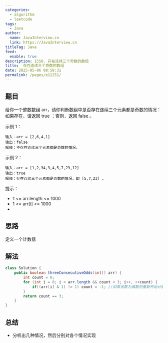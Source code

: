 ```yaml
---
categories: 
  - algorithm
  - leetcode
tags: 
  - Java
author: 
  name: JavaInterview.cn
  link: https://JavaInterview.cn
titleTag: Java
feed: 
  enable: true
description: 1550. 存在连续三个奇数的数组
title:  存在连续三个奇数的数组
date: 2025-05-06 08:58:31
permalink: /pages/e12251/
---
```


## 题目

给你一个整数数组 arr，请你判断数组中是否存在连续三个元素都是奇数的情况：如果存在，请返回 true ；否则，返回 false 。



示例 1：

    输入：arr = [2,6,4,1]
    输出：false
    解释：不存在连续三个元素都是奇数的情况。
示例 2：

    输入：arr = [1,2,34,3,4,5,7,23,12]
    输出：true
    解释：存在连续三个元素都是奇数的情况，即 [5,7,23] 。


提示：

* 1 <= arr.length <= 1000
* 1 <= arr[i] <= 1000
* 

## 思路

定义一个计数器

## 解法
```java
class Solution {
    public boolean threeConsecutiveOdds(int[] arr) {
        int count = 0;
        for (int i = 0; i < arr.length && count < 3; i++, ++count) {
            if((arr[i] & 1) != 1) count = -1; //如果该数为偶数则重新开始计数
        }
        return count == 3;
    }
}

```

## 总结

- 分析出几种情况，然后分别对各个情况实现 

